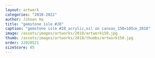 ```yaml
---
layout: artwork
categories: "2018-2022"
author: Jihoon Ha
title: "gemstone isle #28"
caption: "gemstone isle #28_acrylic,oil on canvas_150×105㎝_2018"
image: /assets/images/artworks/2018/artwork150.jpg
thumb: /assets/images/artworks/2018/thumbs/artwork150.jpg
order: 22020521
sizeScore: 05
---
```

